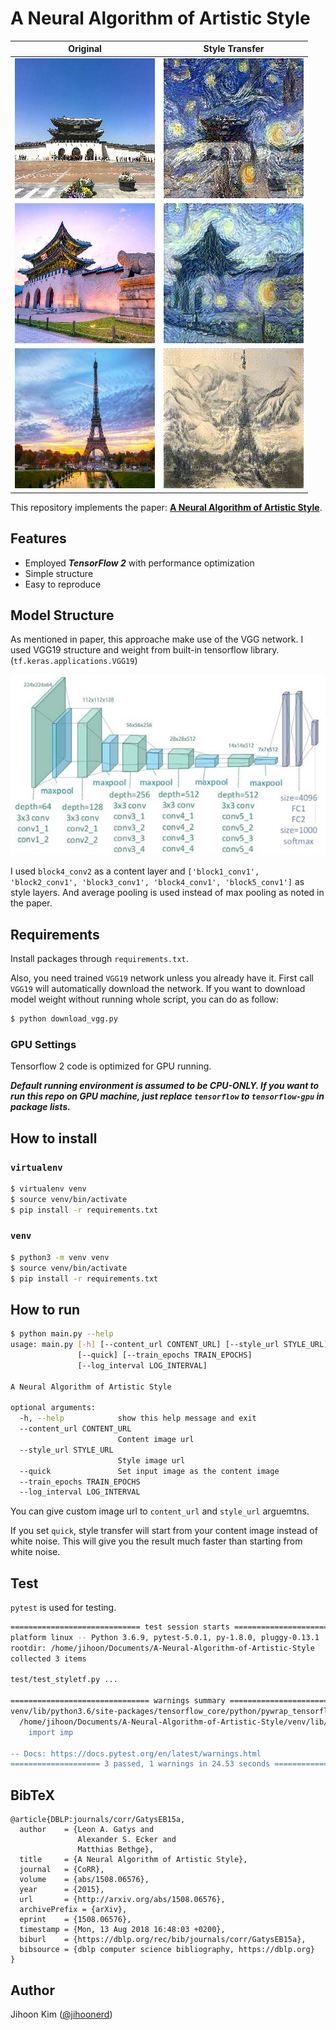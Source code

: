 # A Neural Algorithm of Artistic Style

|Original|Style Transfer|
|---|---|
|![광화문1](/assets/gwang1_original.jpg)|![광화문1+gogh](/assets/gwang1_style.jpg)|
|![광화문2](/assets/gwang2_original.jpg)|![광화문2+gogh](/assets/gwang2_style.jpg)|
|![eiffel](/assets/eiffel_original.jpg)|![eiffel+oriental](/assets/eiffel_style.jpg)|

This repository implements the paper: **[A Neural Algorithm of Artistic Style](https://arxiv.org/abs/1508.06576)**.

## Features

* Employed ***TensorFlow 2*** with performance optimization
* Simple structure
* Easy to reproduce

## Model Structure

As mentioned in paper, this approache make use of the VGG network. I used VGG19 structure and weight from built-in tensorflow library. (`tf.keras.applications.VGG19`)

![nn](/assets/vgg19.jpg)

I used `block4_conv2` as a content layer and `['block1_conv1', 'block2_conv1', 'block3_conv1', 'block4_conv1', 'block5_conv1']` as style layers. And average pooling is used instead of max pooling as noted in the paper.

## Requirements

Install packages through `requirements.txt`.

Also, you need trained `VGG19` network unless you already have it. First call `VGG19` will automatically download the network. If you want to download model weight without running whole script, you can do as follow:

```bash
$ python download_vgg.py
```

### GPU Settings

Tensorflow 2 code is optimized for GPU running.

***Default running environment is assumed to be CPU-ONLY. If you want to run this repo on GPU machine, just replace `tensorflow` to `tensorflow-gpu` in package lists.***

## How to install

### `virtualenv`

```bash
$ virtualenv venv
$ source venv/bin/activate
$ pip install -r requirements.txt
```

### `venv`

```bash
$ python3 -m venv venv
$ source venv/bin/activate
$ pip install -r requirements.txt
```

## How to run

```bash
$ python main.py --help
usage: main.py [-h] [--content_url CONTENT_URL] [--style_url STYLE_URL]
               [--quick] [--train_epochs TRAIN_EPOCHS]
               [--log_interval LOG_INTERVAL]

A Neural Algorithm of Artistic Style

optional arguments:
  -h, --help            show this help message and exit
  --content_url CONTENT_URL
                        Content image url
  --style_url STYLE_URL
                        Style image url
  --quick               Set input image as the content image
  --train_epochs TRAIN_EPOCHS
  --log_interval LOG_INTERVAL
```

You can give custom image url to `content_url` and `style_url` arguemtns.

If you set `quick`, style transfer will start from your content image instead of white noise. This will give you the result much faster than starting from white noise.

## Test

`pytest` is used for testing.

```bash
============================= test session starts ==============================
platform linux -- Python 3.6.9, pytest-5.0.1, py-1.8.0, pluggy-0.13.1
rootdir: /home/jihoon/Documents/A-Neural-Algorithm-of-Artistic-Style
collected 3 items                                                              

test/test_styletf.py ...                                                 [100%]

=============================== warnings summary ===============================
venv/lib/python3.6/site-packages/tensorflow_core/python/pywrap_tensorflow_internal.py:15
  /home/jihoon/Documents/A-Neural-Algorithm-of-Artistic-Style/venv/lib/python3.6/site-packages/tensorflow_core/python/pywrap_tensorflow_internal.py:15: DeprecationWarning: the imp module is deprecated in favour of importlib; see the module's documentation for alternative uses
    import imp

-- Docs: https://docs.pytest.org/en/latest/warnings.html
==================== 3 passed, 1 warnings in 24.53 seconds =====================
```

## BibTeX

```
@article{DBLP:journals/corr/GatysEB15a,
  author    = {Leon A. Gatys and
               Alexander S. Ecker and
               Matthias Bethge},
  title     = {A Neural Algorithm of Artistic Style},
  journal   = {CoRR},
  volume    = {abs/1508.06576},
  year      = {2015},
  url       = {http://arxiv.org/abs/1508.06576},
  archivePrefix = {arXiv},
  eprint    = {1508.06576},
  timestamp = {Mon, 13 Aug 2018 16:48:03 +0200},
  biburl    = {https://dblp.org/rec/bib/journals/corr/GatysEB15a},
  bibsource = {dblp computer science bibliography, https://dblp.org}
}
```

## Author
Jihoon Kim ([@jihoonerd](https://github.com/jihoonerd))
